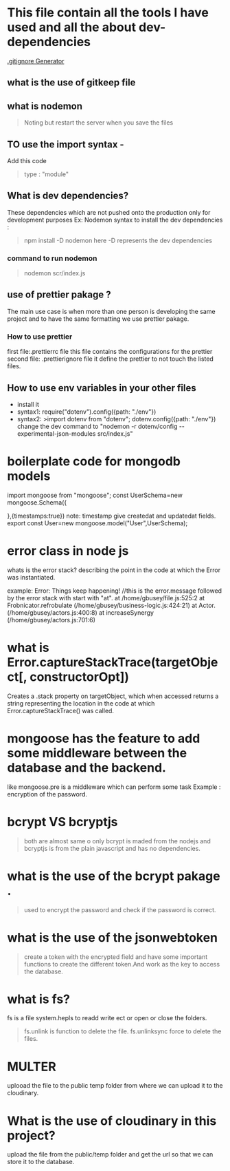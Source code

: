 # This file contain all the tools I have used and all the about dev-dependencies

[.gitignore Generator](https://www.toptal.com/developers/gitignore)

 ## what is the use of gitkeep file


## what is nodemon

> Noting but restart the server when you save the files

## TO use the import syntax -
Add this code 
> type : "module"

## What is dev dependencies?
These dependencies which are not pushed onto the production only for development purposes
Ex: Nodemon
syntax to install the dev dependencies :
> npm install -D nodemon
here -D represents the dev dependencies


### command to run nodemon
> nodemon scr/index.js 

## use of prettier pakage ?
The main use case is when more than one person is developing the same project 
and to have the same formatting we use prettier pakage.

### How to use prettier
first file:.prettierrc file
this file contains the configurations for the prettier
second file: .prettierignore file
it define the prettier to not touch the listed files.


## How to use env variables in your other files
* install it
* syntax1: require("dotenv").config({path: "./env"})
* syntax2: >import dotenv from "dotenv";
            dotenv.config({path: "./env"})
            change the dev command to "nodemon -r dotenv/config --experimental-json-modules src/index.js"

# boilerplate code for mongodb models
import mongoose from "mongoose";
const UserSchema=new mongoose.Schema({


},{timestamps:true})
note: timestamp give createdat and updatedat fields.
export const User=new mongoose.model("User",UserSchema);



# error class in node js
whats is the error stack?
describing the point in the code at which the Error was instantiated.

 example: Error: Things keep happening! //this is the error.message followed by the error stack with start with "at".
   at /home/gbusey/file.js:525:2
   at Frobnicator.refrobulate (/home/gbusey/business-logic.js:424:21)
   at Actor.<anonymous> (/home/gbusey/actors.js:400:8)
   at increaseSynergy (/home/gbusey/actors.js:701:6)
# what is Error.captureStackTrace(targetObject[, constructorOpt])
Creates a .stack property on targetObject, which when accessed returns a string representing the location in the code at which Error.captureStackTrace() was called.


# mongoose has the feature to add some middleware between the database and the backend.
like mongoose.pre is a middleware which can perform some task 
Example : encryption of the password.

# bcrypt VS bcryptjs
> both are almost same o only bcrypt is maded from the nodejs and bcryptjs is from the plain javascript and has no dependencies.


# what is the use of the bcrypt pakage .
> used to encrypt the password and check if the password is correct.

# what is the use of the jsonwebtoken
> create a token with the encrypted field and have some important functions to create the different token.And work as the key to access the database.

# what is fs?
fs is a file system.hepls to readd write ect or open or close the folders.
>fs.unlink is function to delete the file.
>fs.unlinksync force to delete the files.


# MULTER
uplooad the file to the public temp folder from where we can upload it to the cloudinary.

# What is the use of cloudinary in this project?
upload the file from the public/temp folder and get the url so that we can store it to the database.

